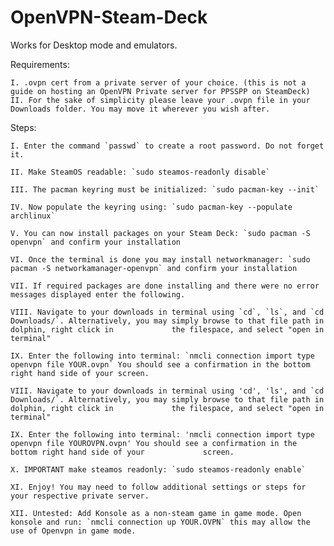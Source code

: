 # OpenVPN-Steam-Deck
Works for Desktop mode and emulators.

Requirements:

    I. .ovpn cert from a private server of your choice. (this is not a guide on hosting an OpenVPN Private server for PPSSPP on SteamDeck)
    II. For the sake of simplicity please leave your .ovpn file in your Downloads folder. You may move it wherever you wish after.

Steps:

    I. Enter the command `passwd` to create a root password. Do not forget it. 
    
    II. Make SteamOS readable: `sudo steamos-readonly disable`
    
    III. The pacman keyring must be initialized: `sudo pacman-key --init`
    
    IV. Now populate the keyring using: `sudo pacman-key --populate archlinux`
    
    V. You can now install packages on your Steam Deck: `sudo pacman -S openvpn` and confirm your installation
    
    VI. Once the terminal is done you may install networkmanager: `sudo pacman -S networkamanager-openvpn` and confirm your installation
    
    VII. If required packages are done installing and there were no error messages displayed enter the following.
    
    VIII. Navigate to your downloads in terminal using `cd`, `ls`, and `cd Downloads/`. Alternatively, you may simply browse to that file path in dolphin, right click in             the filespace, and select "open in terminal"
    
    IX. Enter the following into terminal: `nmcli connection import type openvpn file YOUR.ovpn` You should see a confirmation in the bottom right hand side of your screen.
    
    VIII. Navigate to your downloads in terminal using 'cd', 'ls', and `cd Downloads/`. Alternatively, you may simply browse to that file path in dolphin, right click in             the filespace, and select "open in terminal"
    
    IX. Enter the following into terminal: 'nmcli connection import type openvpn file YOUROVPN.ovpn' You should see a confirmation in the bottom right hand side of your             screen.

    X. IMPORTANT make steamos readonly: `sudo steamos-readonly enable`

    XI. Enjoy! You may need to follow additional settings or steps for your respective private server.

    XII. Untested: Add Konsole as a non-steam game in game mode. Open konsole and run: `nmcli connection up YOUR.OVPN` this may allow the use of Openvpn in game mode.
